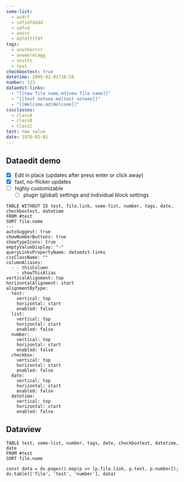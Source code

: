 ```yaml
---
some-list:
  - asdrf
  - sdfsdfdddd
  - sdfsd
  - aasss
  - ddfdffffdf
tags:
  - anotherrrr
  - onemoretagg
  - testtt
  - test
checkboxtest: true
datetime: 2005-02-01T16:20
number: 123
dataedit-links:
  - "[[new file name.md|new file name]]"
  - "[[test noteee.md|test noteee]]"
  - "[[Welcome.md|Welcome]]"
cssclasses:
  - classA
  - classB
  - classC
test: new value
date: 1970-01-01
---
```

## Dataedit demo
- [x] Edit in place (updates after press enter or click away)
- [x] fast, no-flicker updates
- [ ] highly customizable
	- [ ] plugin (global) settings and individual block settings

```dataedit
TABLE WITHOUT ID test, file.link, some-list, number, tags, date, checkboxtest, datetime
FROM #test
SORT file.name
---
autoSuggest: true
showNumberButtons: true
showTypeIcons: true
emptyValueDisplay: "-"
queryLinksPropertyName: dataedit-links
cssClassName: ""
columnAliases:
  - - thisColumn
    - showThisAlias
verticalAlignment: top
horizontalAlignment: start
alignmentByType:
  text:
    vertical: top
    horizontal: start
    enabled: false
  list:
    vertical: top
    horizontal: start
    enabled: false
  number:
    vertical: top
    horizontal: start
    enabled: false
  checkbox:
    vertical: top
    horizontal: start
    enabled: false
  date:
    vertical: top
    horizontal: start
    enabled: false
  datetime:
    vertical: top
    horizontal: start
    enabled: false
```





















## Dataview

```dataview
TABLE test, some-list, number, tags, date, checkboxtest, datetime, date
FROM #test
SORT file.name
```












```dataviewjs
const data = dv.pages().map(p => [p.file.link, p.test, p.number]);
dv.table(['file', 'test', 'number'], data)
```
